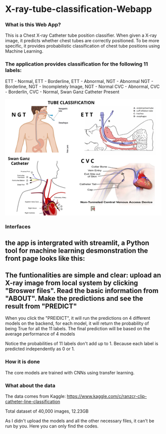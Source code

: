# X-ray-tube-classification-Webapp

### What is this Web App?
This is a Chest X-ray Catheter tube position classifier. When given a X-ray image, it predicts whether chest tubes are correctly positioned.
To be more specific, it provides probabilistic classification of chest tube positions using Machine Learning.

### The application provides classification for the following 11 labels:
ETT - Normal, ETT - Borderline, ETT - Abnormal, NGT - Abnormal
NGT - Borderline, NGT - Incompletely Image, NGT - Normal
CVC - Abnormal, CVC - Borderlin, CVC - Normal, Swan Ganz Catheter Present

![TUBE](https://github.com/salil-7295/Kaggle-RANZCR-Clip-Challenge/blob/main/Catheter%20Tube%20_Classes.jpg)

### Interfaces
the app is intergrated with streamlit, a Python tool for machine learning desmonstration
the front page looks like this:
------------------------------------
The funtionalities are simple and clear: upload an X-ray image from local system by clicking "Broswer files".
Read the basic information from "ABOUT".
Make the predictions and see the result from "PREDICT"
----------------------------------------
When you click the "PREIDICT", it will run the predictions on 4 different models on the backend, for each model, it will return the probability of being True for all the 11 labels. 
The final prediction will be based on the average performance of 4 models

Notice the probabilities of 11 labels don't add up to 1. Because each label is predicted independently as 0 or 1.

### How it is done
The core models are trained with CNNs using transfer learning.

### What about the data
The data comes from Kaggle: https://www.kaggle.com/c/ranzcr-clip-catheter-line-classification

Total dataset of 40,000 images, 12.23GB

As I didn't upload the models and all the other necessary files, it can't be run by you. Here you can only find the codes.


